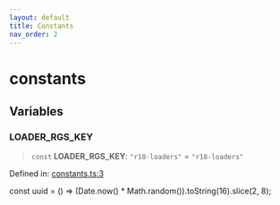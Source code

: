 ```yaml
---
layout: default
title: Constants
nav_order: 2
---
```


# constants

## Variables

### LOADER_RGS_KEY

> `const` **LOADER_RGS_KEY**: `"r18-loaders"` = `"r18-loaders"`

Defined in: [constants.ts:3](https://github.com/react18-tools/turborepo-template/blob/799b7b1b4ef78e6739c719ee4c89c15c147aa117/lib/src/constants.ts#L3)

const uuid = () =\> (Date.now() \* Math.random()).toString(16).slice(2, 8);
